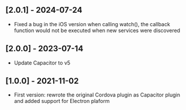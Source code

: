 ## [2.0.1] - 2024-07-24
- Fixed a bug in the iOS version when calling watch(), the callback function would not be executed when new services were discovered

## [2.0.0] - 2023-07-14
- Update Capacitor to v5

## [1.0.0] - 2021-11-02

- First version: rewrote the original Cordova plugin as Capacitor plugin and added support for Electron plaform
